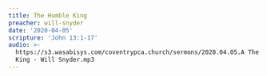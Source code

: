 ```yaml
---
title: The Humble King
preacher: will-snyder
date: '2020-04-05'
scripture: 'John 13:1-17'
audio: >-
  https://s3.wasabisys.com/coventrypca.church/sermons/2020.04.05.A The Humble
  King - Will Snyder.mp3
---
```

